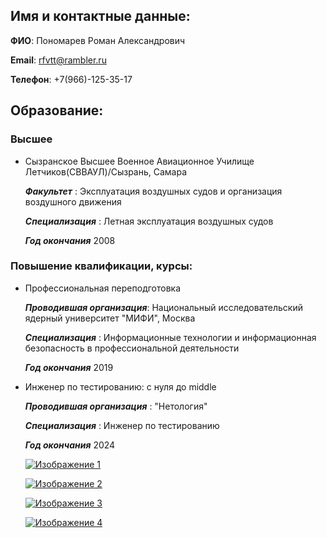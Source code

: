 ## Имя и контактные данные:
 **ФИО**: Пономарев Роман Александрович
 
 **Email**: rfvtt@rambler.ru
 
 **Телефон**: +7(966)-125-35-17

## Образование:
### Высшее
- Сызранское Высшее Военное Авиационное Училище Летчиков(СВВАУЛ)/Сызрань, Самара
  
  ***Факультет*** :
  Эксплуатация воздушных судов и организация воздушного движения
  
  ***Специализация*** :
  Летная эксплуатация воздушных судов
  
  ***Год окончания*** 2008

### Повышение квалификации, курсы:
- Профессиональная переподготовка

  ***Проводившая организация***:
  Национальный исследовательский ядерный университет "МИФИ", Москва

  ***Специализация*** :
  Информационные технологии и информационная безопасность в профессиональной деятельности

  ***Год окончания*** 2019

- Инженер по тестированию: с нуля до middle

  ***Проводившая организация*** :
  "Нетология"

  ***Специализация*** :
  Инженер по тестированию
  
  ***Год окончания*** 2024
  
  [![Изображение 1](https://u.netology.ru/backend/uploads/legacy/shared_diplomas/image/315632/a198115dbd8bd7eabf90e3364aa0b8de.png)](https://u.netology.ru/backend/uploads/legacy/shared_diplomas/image/315632/a198115dbd8bd7eabf90e3364aa0b8de.png)

  [![Изображение 2](https://u.netology.ru/backend/uploads/legacy/shared_diplomas/image/315633/316cfa9ff12e5a1c080703de73bfaa3f.png)](https://u.netology.ru/backend/uploads/legacy/shared_diplomas/image/315633/316cfa9ff12e5a1c080703de73bfaa3f.png)

  [![Изображение 3](https://u.netology.ru/backend/uploads/legacy/shared_diplomas/image/317213/f73ff8c028cebf42fe7ccaabad547868.png)](https://u.netology.ru/backend/uploads/legacy/shared_diplomas/image/317213/f73ff8c028cebf42fe7ccaabad547868.png)

  [![Изображение 4](https://u.netology.ru/backend/uploads/legacy/shared_diplomas/image/347867/e2ddf793289f51bebf6315ca153e30a1.png)](https://u.netology.ru/backend/uploads/legacy/shared_diplomas/image/347867/e2ddf793289f51bebf6315ca153e30a1.png)

